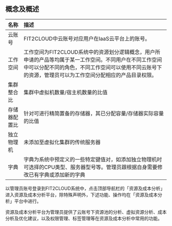 ## 概念及概述

| **名称** | **描述** |
| :--- | :--- |
| 云账号 | FIT2CLOUD中云账号对应用户在IaaS云平台上的账号。 |
| 工作空间 | 工作空间为FIT2CLOUD系统中的资源划分逻辑概念，用户所申请的产品等均属于某一工作空间。不同用户在不同工作空间中可以分配不同的角色，不同工作空间可以使用不同云账号下的资源，管理员可以为工作空间分配相应的产品目录权限。 |
| 集群整合比 | 集群中虚拟机数量/宿主机数量的比值 |
| 存储器配置比 | 针对可进行精简置备的存储器，其已分配容量/存储器实际容量的比值 |
| 独立物理机 | 未添加至虚拟化集群的传统服务器 |
| 字典 | 字典为系统中预定义的一些特定键值对，如添加独立物理机时可选择的CPU类型、服务器型号等。管理员跟根据自身需要修改已有字典或添加新的字典 |

以管理员账号登录到FIT2CLOUD系统中，点击顶部导航栏的「资源及成本分析」进入资源及成本分析平台，除特殊声明外，下述功能、操作均在「资源及成本分析」平台中进行。

资源及成本分析平台为管理员提供了云账号下资源池的分析、虚拟资源分析、成本分析及优化建议，以及权限管理、标签管理等在资源及成本分析中常用的功能。

